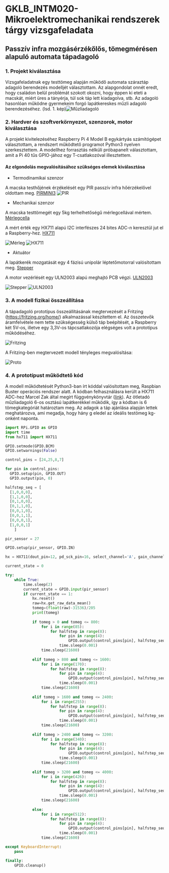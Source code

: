 # GKLB_INTM020-Mikroelektromechanikai rendszerek tárgy vizsgafeladata
## Passzív infra mozgásérzékőlős, tömegmérésen alapuló automata tápadagoló

### 1. Projekt kiválasztása

Vizsgafeladatnak egy testtömeg alapján működő automata száraztáp adagoló berendezés modelljét választottam. Az alapgondolat onnét eredt, hogy családon belül problémát szokott okozni, hogy éppen ki eteti a macskát, miért üres a tányérja, túl sok táp lett kiadagolva, stb. Az adagoló hasonlóan működne gyermekeim forgó lapátkereskes műzli adagoló berendezéséhez. (lsd. 1. kép)![Műzliadagoló](https://github.com/vassb76/RSLRCV_MEMS/blob/master/M%C5%B1zliadagol%C3%B3.png "1. kép Műzliadagoló")

### 2. Hardver és szoftverkörnyezet, szenzorok, motor kiválasztása

A projekt kivitelezéséhez Raspberry Pi 4 Model B egykártyás számítógépet választottam, a rendszert működtető programot Python3 nyelven szerkesztettem. A modellhez forrasztás nélküli próbapanelt választottam, amit a Pi 40 tűs GPIO-jához egy T-csatlakozóval illesztettem.

#### Az elgondolás megvalósításához szükséges elemek kiválasztása
* Termodinamikai szenzor

A macska testhőjének érzékelését egy PIR passzív infra hőérzékelővel oldottam meg. [PIRMINI3](https://github.com/vassb76/RSLRCV_MEMS/blob/master/PIRMINI-3_EN_10038315.pdf) 
![PIR](https://github.com/vassb76/RSLRCV_MEMS/blob/master/PIRMINI3.jpg)

* Mechanikai szenzor

A macska testtömegét egy 5kg terhelhetőségű mérlegcellával mértem. [Mérlegcella](https://github.com/vassb76/RSLRCV_MEMS/blob/master/datasheet-3133.pdf) 

A mért érték egy HX711 alapú I2C interfészes 24 bites ADC-n keresztül jut el a Raspberry-hez. [HX711](https://github.com/vassb76/RSLRCV_MEMS/blob/master/hx711_english.pdf) 

![Mérleg](https://github.com/vassb76/RSLRCV_MEMS/blob/master/Merleg5kg.jpg)
![HX711](https://github.com/vassb76/RSLRCV_MEMS/blob/master/HX711.jpg)

* Aktuátor

A lapátkerék mozgatását egy 4 fázisú unipolár léptetőmotorral valósítottam meg. [Stepper](https://github.com/vassb76/RSLRCV_MEMS/blob/master/28BYJ-48.pdf) 

A motor vezérlését egy ULN2003 alapú meghajtó PCB végzi. [ULN2003](https://github.com/vassb76/RSLRCV_MEMS/blob/master/ULN2003A-PCB.pdf) 

![Stepper](https://github.com/vassb76/RSLRCV_MEMS/blob/master/Stepper.jpg)
![ULN2003](https://github.com/vassb76/RSLRCV_MEMS/blob/master/ULN2003.jpg)

### 3. A modell fizikai összeállítása

A tápadagoló prototípus összeállításának megtervezését a Fritzing (https://fritzing.org/home/) alkalmazással készítettem el. Az összetevők áramfelvétele nem tette szükségesség külső táp beépítését, a Raspberry két 5V-os, illetve egy 3,3V-os tápcsatlakozója elégséges volt a prototípus működéséhez.

![Fritzing](https://github.com/vassb76/RSLRCV_MEMS/blob/master/MEMS4b_bb.png)

A Fritzing-ben megtervezett modell tényleges megvalósítása:

![Proto](https://github.com/vassb76/RSLRCV_MEMS/blob/master/Prototipus.png)


### 4. A prototípust működtető kód

A modell működtetését Python3-ban írt kóddal valósítottam meg, Raspbian Buster operációs rendszer alatt. A kódban felhasználásra került a HX711 ADC-hez Marcel Zak által megírt függvénykönyvtár ([link](https://github.com/gandalf15/HX711)).
Az ötletadó műzliadagoló 6-os osztású lapátkerékkel működik, így a kódban is 6 tömegkategóriát határoztam meg. Az adagok a táp ajánlása alapján lettek meghatározva, ami megadja, hogy hány g eledel az ideális testömeg kg-onként naponta.

```python
import RPi.GPIO as GPIO
import time
from hx711 import HX711

GPIO.setmode(GPIO.BCM)
GPIO.setwarnings(False)

control_pins = [24,25,8,7]

for pin in control_pins:
  GPIO.setup(pin, GPIO.OUT)
  GPIO.output(pin, 0)

halfstep_seq = [
  [1,0,0,0],
  [1,1,0,0],
  [0,1,0,0],
  [0,1,1,0],
  [0,0,1,0],
  [0,0,1,1],
  [0,0,0,1],
  [1,0,0,1]
    ]

pir_sensor = 27

GPIO.setup(pir_sensor, GPIO.IN)

hx = HX711(dout_pin=12, pd_sck_pin=16, select_channel='A', gain_channel_A=64)

current_state = 0

try:
    while True:
        time.sleep(2)
        current_state = GPIO.input(pir_sensor)
        if current_state == 1:
            hx.reset()
            raw=hx.get_raw_data_mean()
            tomeg=(float(raw)-31536)/205
            print(tomeg)
    
            if tomeg > 0 and tomeg <= 800:
                for i in range(85):
                    for halfstep in range(8):
                        for pin in range(4):
                            GPIO.output(control_pins[pin], halfstep_seq[halfstep][pin])
                        time.sleep(0.001)
                time.sleep(21600)
    
            elif tomeg > 800 and tomeg <= 1600:
                for i in range(170):
                    for halfstep in range(8):
                        for pin in range(4):
                            GPIO.output(control_pins[pin], halfstep_seq[halfstep][pin])
                        time.sleep(0.001)
                time.sleep(21600)
    
            elif tomeg > 1600 and tomeg <= 2400:
                for i in range(255):
                    for halfstep in range(8):
                        for pin in range(4):
                            GPIO.output(control_pins[pin], halfstep_seq[halfstep][pin])
                        time.sleep(0.001)
                time.sleep(21600)
    
            elif tomeg > 2400 and tomeg <= 3200:
                for i in range(340):
                    for halfstep in range(8):
                        for pin in range(4):
                            GPIO.output(control_pins[pin], halfstep_seq[halfstep][pin])
                        time.sleep(0.001)
                time.sleep(21600)
                        
            elif tomeg > 3200 and tomeg <= 4000:
                for i in range(426):
                    for halfstep in range(8):
                        for pin in range(4):
                            GPIO.output(control_pins[pin], halfstep_seq[halfstep][pin])
                        time.sleep(0.001)
                time.sleep(21600)
            
            else:
                for i in range(512):
                    for halfstep in range(8):
                        for pin in range(4):
                            GPIO.output(control_pins[pin], halfstep_seq[halfstep][pin])
                        time.sleep(0.001)
                time.sleep(21600)

except KeyboardInterrupt:
    pass

finally:
    GPIO.cleanup()
```
